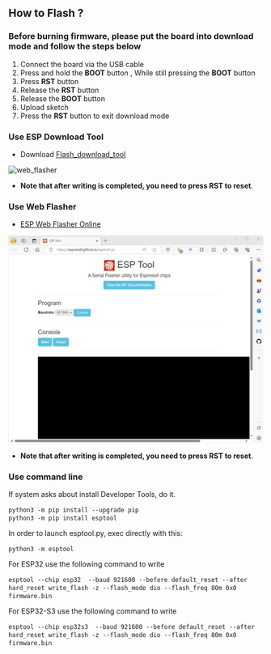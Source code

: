 ## How to Flash ?


### Before burning firmware, please put the board into download mode and follow the steps below

 1. Connect the board via the USB cable
 2. Press and hold the **BOOT** button , While still pressing the **BOOT** button
 3. Press **RST** button
 4. Release the **RST** button
 5. Release the **BOOT** button
 6. Upload sketch
 7. Press the **RST** button to exit download mode



### Use ESP Download Tool

- Download [Flash_download_tool](https://www.espressif.com.cn/sites/default/files/tools/flash_download_tool_3.9.6_0.zip)

![web_flasher](./images/esp_downloader.gif)

* **Note that after writing is completed, you need to press RST to reset**.

### Use Web Flasher

- [ESP Web Flasher Online](https://espressif.github.io/esptool-js/)

![web_flasher](./images/web_flasher.gif)

* **Note that after writing is completed, you need to press RST to reset**.

### Use command line


If system asks about install Developer Tools, do it.

```
python3 -m pip install --upgrade pip
python3 -m pip install esptool
```

In order to launch esptool.py, exec directly with this:

```
python3 -m esptool
```

For ESP32 use the following command to write

```
esptool --chip esp32  --baud 921600 --before default_reset --after hard_reset write_flash -z --flash_mode dio --flash_freq 80m 0x0 firmware.bin

```


For ESP32-S3 use the following command to write

```
esptool --chip esp32s3  --baud 921600 --before default_reset --after hard_reset write_flash -z --flash_mode dio --flash_freq 80m 0x0 firmware.bin

```

